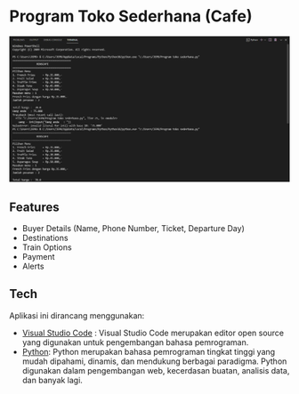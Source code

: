# Program Toko Sederhana (Cafe)

<p align="center"><img src="Output.JPG" width="700px" alt="Output"></a></p>

## Features

- Buyer Details (Name, Phone Number, Ticket, Departure Day)
- Destinations
- Train Options
- Payment
- Alerts

## Tech

Aplikasi ini dirancang menggunakan:

- [Visual Studio Code](https://code.visualstudio.com/docs/editor/vscode-web) : Visual Studio Code merupakan editor open source yang digunakan untuk pengembangan bahasa pemrograman.
- [Python](https://www.python.org/): Python merupakan bahasa pemrograman tingkat tinggi yang mudah dipahami, dinamis, dan mendukung berbagai paradigma. Python digunakan dalam pengembangan web, kecerdasan buatan, analisis data, dan banyak lagi.
